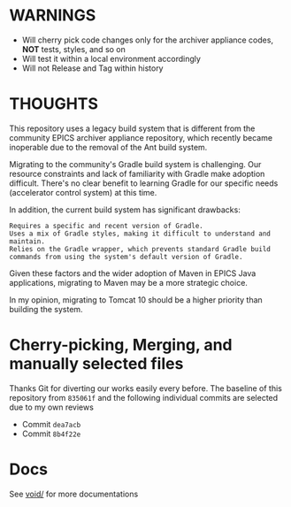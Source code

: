 # WARNINGS

* Will cherry pick code changes only for the archiver appliance codes, **NOT** tests, styles, and so on
* Will test it within a local environment accordingly
* Will not Release and Tag within history


# THOUGHTS

This repository uses a legacy build system that is different from the community EPICS archiver appliance repository, which recently became inoperable due to the removal of the Ant build system.

Migrating to the community's Gradle build system is challenging. Our resource constraints and lack of familiarity with Gradle make adoption difficult. There's no clear benefit to learning Gradle for our specific needs (accelerator control system) at this time.

In addition, the current build system has significant drawbacks:

    Requires a specific and recent version of Gradle.
    Uses a mix of Gradle styles, making it difficult to understand and maintain.
    Relies on the Gradle wrapper, which prevents standard Gradle build commands from using the system's default version of Gradle.

Given these factors and the wider adoption of Maven in EPICS Java applications, migrating to Maven may be a more strategic choice.


In my opinion, migrating to Tomcat 10 should be a higher priority than building the system.


# Cherry-picking, Merging, and manually selected files

Thanks Git for diverting our works easily every before.
The baseline of this repository from `835061f` and the following individual commits are selected due to my own reviews

- Commit `dea7acb`
- Commit `8b4f22e`

# Docs

See [void/](void/) for more documentations
